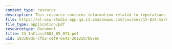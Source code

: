 ```yaml
---
content_type: resource
description: This resource contains information related to reputations and brands.
file: https://ol-ocw-studio-app-qa.s3.amazonaws.com/courses/15-834-marketing-strategy-spring-2003/103300dccfb2cef9664220125b7b07ec_23_InClass2003_05_071.pdf
file_type: application/pdf
resourcetype: Document
title: 23_InClass2003_05_071.pdf
uid: 103300dc-cfb2-cef9-6642-20125b7b07ec
---
```

